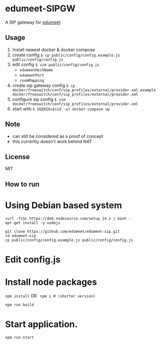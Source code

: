 # edumeet-SIPGW

A SIP gateway for [edumeet](https://github.com/edumeet/edumeet)

## Usage
1. Install newest docker & docker compose
2. create config `$ cp public/config/config.example.js public/config/config.js`
3. edit config `$ vim public/config/config.js`
    * `edumeetHostName`
    * `edumeetPort`
    * `roomMapping`
4. create sip gateway config `$ cp docker/freeswitch/conf/sip_profiles/external/provider.xml.example docker/freeswitch/conf/sip_profiles/external/provider.xml`
5. configure sip config `$ vim docker/freeswitch/conf/sip_profiles/external/provider.xml`
6. start with `$ USERID=$(id -u) docker-compose up`

## Note
- can still be considered as a proof of concept
- this currently doesn't work behind NAT

## License

MIT

## How to run

# Using Debian based system
```apt update && sudo apt install -y curl git
curl -fsSL https://deb.nodesource.com/setup_14.x | bash -
apt-get install -y nodejs

git clone https://github.com/edumeet/edumeet-sip.git
cd edumeet-sip
cp public/config/config.example.js public/config/config.js
```
# Edit config.js

# Install node packages

```npm install```
OR
```  npm i # (shorter version) ```

```npm run build```

# Start application.
```npm run start```

